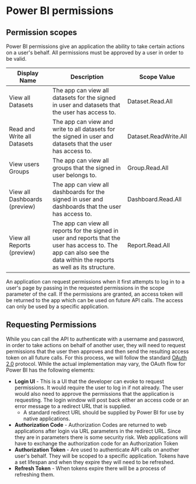 <properties
   pageTitle="Power BI permissions"
   description="Power BI permissions"
   services="powerbi"
   documentationCenter=""
   authors="dvana"
   manager="mblythe"
   backup=""
   editor=""
   tags=""
   qualityFocus="no"
   qualityDate=""/>

<tags
   ms.service="powerbi"
   ms.devlang="NA"
   ms.topic="article"
   ms.tgt_pltfrm="NA"
   ms.workload="powerbi"
   ms.date="08/23/2016"
   ms.author="derrickv"/>

# Power BI permissions

## Permission scopes
Power BI permissions give an application the ability to take certain actions on a user's behalf. All permissions must be approved by a user in order to be valid.

|Display Name|Description|Scope Value|
|---|---|---|
|View all Datasets|The app can view all datasets for the signed in user and datasets that the user has access to.|Dataset.Read.All|
|Read and Write all Datasets|The app can view and write to all datasets for the signed in user and datasets that the user has access to.|Dataset.ReadWrite.All|
|View users Groups|The app can view all groups that the signed in user belongs to.|Group.Read.All|
|View all Dashboards (preview)|The app can view all dashboards for the signed in user and dashboards that the user has access to.|Dashboard.Read.All|
|View all Reports (preview)|The app can view all reports for the signed in user and reports that the user has access to. The app can also see the data within the reports as well as its structure.|Report.Read.All|

An application can request permissions when it first attempts to log in to a user's page by passing in the requested permissions in the scope parameter of the call. If the permissions are granted, an access token will be returned to the app which can be used on future API calls. The access can only be used by a specific application.

## Requesting Permissions
While you can call the API to authenticate with a username and password, in order to take actions on behalf of another user, they will need to request permissions that the user then approves and then send the resulting access token on all future calls. For this process, we will follow the standard [OAuth 2.0](http://oauth.net/2/) protocol. While the actual implementation may vary, the OAuth flow for Power BI has the following elements:

- **Login UI** - This is a UI that the developer can evoke to request permissions. It would require the user to log in if not already. The user would also need to approve the permissions that the application is requesting. The login window will post back either an access code or an error message to a redirect URL that is supplied.
	- A standard redirect URL should be supplied by Power BI for use by native applications.
- **Authorization Code** - Authorization Codes are returned to web applications after login via URL parameters in the redirect URL. Since they are in parameters there is some security risk. Web applications will have to exchange the authorization code for an Authorization Token
- **Authorization Token** - Are used to authenticate API calls on another user's behalf. They will be scoped to a specific application. Tokens have a set lifespan and when they expire they will need to be refreshed.
- **Refresh Token** - When tokens expire there will be a process of refreshing them.
